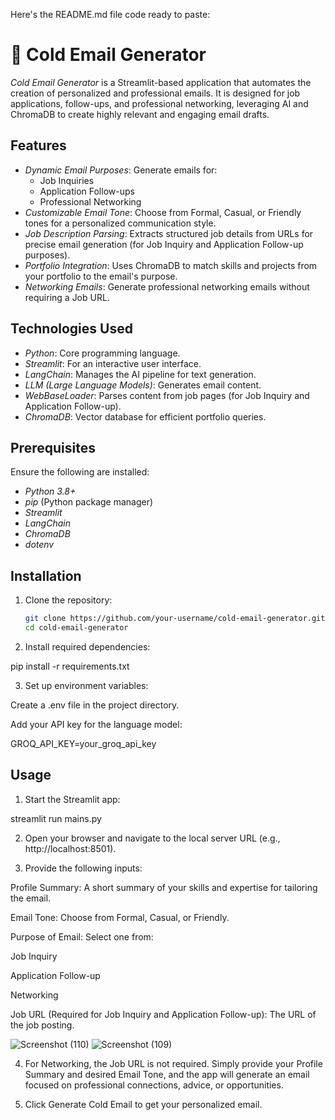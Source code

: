 Here's the README.md file code ready to paste:

# 📧 Cold Email Generator

*Cold Email Generator* is a Streamlit-based application that automates the creation of personalized and professional emails. It is designed for job applications, follow-ups, and professional networking, leveraging AI and ChromaDB to create highly relevant and engaging email drafts.

## Features

- *Dynamic Email Purposes*: Generate emails for:
  - Job Inquiries
  - Application Follow-ups
  - Professional Networking
- *Customizable Email Tone*: Choose from Formal, Casual, or Friendly tones for a personalized communication style.
- *Job Description Parsing*: Extracts structured job details from URLs for precise email generation (for Job Inquiry and Application Follow-up purposes).
- *Portfolio Integration*: Uses ChromaDB to match skills and projects from your portfolio to the email's purpose.
- *Networking Emails*: Generate professional networking emails without requiring a Job URL.

## Technologies Used

- *Python*: Core programming language.
- *Streamlit*: For an interactive user interface.
- *LangChain*: Manages the AI pipeline for text generation.
- *LLM (Large Language Models)*: Generates email content.
- *WebBaseLoader*: Parses content from job pages (for Job Inquiry and Application Follow-up).
- *ChromaDB*: Vector database for efficient portfolio queries.

## Prerequisites

Ensure the following are installed:

- *Python 3.8+*
- *pip* (Python package manager)
- *Streamlit*
- *LangChain*
- *ChromaDB*
- *dotenv*

## Installation

1. Clone the repository:
   ```bash
   git clone https://github.com/your-username/cold-email-generator.git
   cd cold-email-generator

2. Install required dependencies:

pip install -r requirements.txt


3. Set up environment variables:

Create a .env file in the project directory.

Add your API key for the language model:

GROQ_API_KEY=your_groq_api_key




## Usage

1. Start the Streamlit app:

streamlit run mains.py


2. Open your browser and navigate to the local server URL (e.g., http://localhost:8501).


3. Provide the following inputs:

Profile Summary: A short summary of your skills and expertise for tailoring the email.

Email Tone: Choose from Formal, Casual, or Friendly.

Purpose of Email: Select one from:

Job Inquiry

Application Follow-up

Networking


Job URL (Required for Job Inquiry and Application Follow-up): The URL of the job posting.


![Screenshot (110)](https://github.com/user-attachments/assets/f6564515-bb5f-4632-8962-8556f0cc2073)
![Screenshot (109)](https://github.com/user-attachments/assets/92cc5fdb-daf1-4cb6-8601-cdc77f66fd00)

4. For Networking, the Job URL is not required. Simply provide your Profile Summary and desired Email Tone, and the app will generate an email focused on professional connections, advice, or opportunities.


5. Click Generate Cold Email to get your personalized email.


